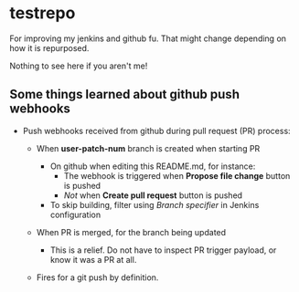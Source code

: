 # testrepo
For improving my jenkins and github fu.
That might change depending on how it is repurposed.

Nothing to see here if you aren't me!

## Some things learned about github push webhooks
  - Push webhooks received from github during pull request (PR) process:
    - When **user-patch-num** branch is created when starting PR
      - On github when editing this README.md, for instance:
        - The webhook is triggered when **Propose file change** button is pushed
        - *Not* when **Create pull request** button is pushed
      - To skip building, filter using *Branch specifier* in Jenkins configuration
    - When PR is merged, for the branch being updated
      - This is a relief. Do not have to inspect PR trigger payload, or know it was a PR at all.
        
    - Fires for a git push by definition.

